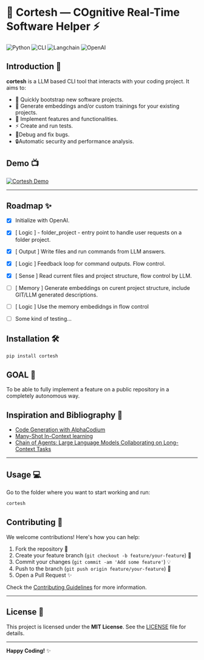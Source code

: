 # 🧠 **Cortesh** — COgnitive Real-Time Software Helper ⚡

![Python](https://img.shields.io/badge/python-v3.8+-blue.svg) ![CLI](https://img.shields.io/badge/cli-automation-brightgreen.svg) ![Langchain](https://img.shields.io/badge/langchain-powered-ff69b4.svg) ![OpenAI](https://img.shields.io/badge/OpenAI-api-orange.svg)

## **Introduction** 🎯

**cortesh** is a LLM based CLI tool that interacts with your coding project. It aims to:
- 🚀 Quickly bootstrap new software projects.
- 📂 Generate embeddings and/or custom trainings for your existing projects.
- 📑 Implement features and functionalities.
- ⚡ Create and run tests.
- 🐞Debug and fix bugs. 
- 🔒Automatic security and performance analysis.

## **Demo** 📺

[![Cortesh Demo](https://img.youtube.com/vi/EZqdUPMIz0k/0.jpg)](https://www.youtube.com/watch?v=EZqdUPMIz0k)


---

## **Roadmap** ✨
- [x] Initialize with OpenAI.
- [x] [ Logic ] - folder_project - entry point to handle user requests on a folder project.
- [x] [ Output ] Write files and run commands from LLM answers.
- [x] [ Logic ] Feedback loop for command outputs. Flow control. 
- [x] [ Sense ] Read current files and project structure, flow control by LLM.
- [ ] [ Memory ] Generate embeddings on curent project structure, include GIT/LLM generated descriptions.
- [ ] [ Logic ] Use the memory embedidngs in flow control
- [ ] Some kind of testing...



## **Installation** 🛠️

```bash
pip install cortesh
```

## **GOAL** 🎯
To be able to fully implement a feature on a public repository in a completely autonomous way.


## **Inspiration and Bibliography** 🌟
- [Code Generation with AlphaCodium](https://arxiv.org/abs/2401.08500)
- [Many-Shot In-Context learning](https://arxiv.org/pdf/2404.11018)
- [Chain of Agents: Large Language Models Collaborating on Long-Context Tasks](https://arxiv.org/abs/2406.02818)


---

## **Usage** 💻

Go to the folder where you want to start working and run:

```bash
cortesh
```


## **Contributing** 🤝

We welcome contributions! Here's how you can help:

1. Fork the repository 🍴
2. Create your feature branch (`git checkout -b feature/your-feature`) 🌱
3. Commit your changes (`git commit -am 'Add some feature'`) 💡
4. Push to the branch (`git push origin feature/your-feature`) 🚀
5. Open a Pull Request ✨

Check the [Contributing Guidelines](#) for more information.

---

## **License** 📜

This project is licensed under the **MIT License**. See the [LICENSE](./LICENSE) file for details.

---

**Happy Coding!** ✨